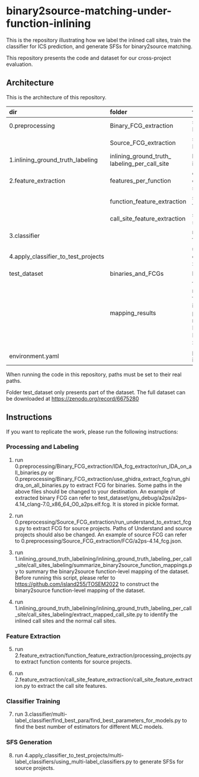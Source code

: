  # binary2source-matching-under-function-inlining

This is the repository illustrating how we label the inlined call sites, train the classifier for ICS prediction, and generate SFSs for binary2source matching.

This repository presents the code and dataset for our cross-project evaluation.

## Architecture

This is the architecture of this repository.

| dir | folder | function |
| :----  | :--- | :------- |
| 0.preprocessing  |  Binary_FCG_extraction | scripts to extract binary FCGs|
| | Source_FCG_extraction | scripts to extract source FCGs|
| 1.inlining_ground_truth_labeling  |  inlining_ground_truth_ labeling_per_call_site | labeling call sites with inline or normal labels |
| 2.feature_extraction | features_per_function | extracted function contents using tree-sitter |
| | function_feature_extraction | scripts to extract function contents |
| | call_site_feature_extraction | scripts to extract call site feature |
| 3.classifier | | multi-label classifiers for ICS prediction |
| 4.apply_classifier_to_test_projects | | using multi-label classifiers to generate SFSs | 
| test_dataset | binaries_and_FCGs | binaries_and_their_FCGs | 
| | mapping_results | function-level mapping results obtained using function inlining identification tool in paper "1-to-1 or 1-to-n? Investigating the Effect of Function Inlining on Binary Similarity Analysis" |
| environment.yaml | | packages needed to be installed in Windows|

When running the code in this repository, paths must be set to their real paths.

Folder test_dataset only presents part of the dataset. The full dataset can be downloaded at https://zenodo.org/record/6675280

## Instructions

If you want to replicate the work, please run the following instructions:

### Processing and Labeling

1. run 0.preprocessing/Binary_FCG_extraction/IDA_fcg_extractor/run_IDA_on_all_binaries.py or 0.preprocessing/Binary_FCG_extraction/use_ghidra_extract_fcg/run_ghidra_on_all_binaries.py to extract FCG for binaries. Some paths in the above files should be changed to your destination. An example of extracted binary FCG can refer to test_dataset/gnu_debug/a2ps/a2ps-4.14_clang-7.0_x86_64_O0_a2ps.elf.fcg. It is stored in pickle format.

2. run 0.preprocessing/Source_FCG_extraction/run_understand_to_extract_fcgs.py to extract FCG for source projects. Paths of Understand and source projects should also be changed. An example of source FCG can refer to 0.preprocessing/Source_FCG_extraction/FCG/a2ps-4.14_fcg.json.

3. run 1.inlining_ground_truth_labelining/inlining_ground_truth_labeling_per_call_site/call_sites_labeling/summarize_binary2source_function_mappings.py to summary the binary2source function-level mapping of the dataset. Before running this script, please refer to https://github.com/island255/TOSEM2022 to construct the binary2source function-level mapping of the dataset.

4. run 1.inlining_ground_truth_labelining/inlining_ground_truth_labeling_per_call_site/call_sites_labeling/extract_mapped_call_site.py to identify the inlined call sites and the normal call sites.

### Feature Extraction

5. run 2.feature_extraction/function_feature_extraction/processing_projects.py to extract function contents for source projects.

6. run 2.feature_extraction/call_site_feature_extraction/call_site_feature_extraction.py to extract the call site features.

### Classifier Training

7. run 3.classifier/multi-label_classifier/find_best_para/find_best_parameters_for_models.py to find the best number of estimators for different MLC models.

### SFS Generation

8. run 4.apply_classifier_to_test_projects/multi-label_classifiers/using_multi-label_classifiers.py to generate SFSs for source projects.


